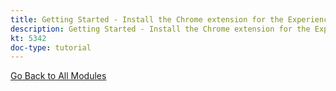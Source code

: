 ```yaml
---
title: Getting Started - Install the Chrome extension for the Experience League documentation
description: Getting Started - Install the Chrome extension for the Experience League documentation
kt: 5342
doc-type: tutorial
---
```


[Go Back to All Modules](./../../overview.md)
